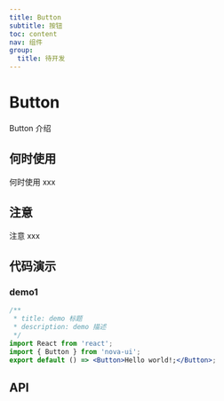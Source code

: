```yaml
---
title: Button
subtitle: 按钮
toc: content
nav: 组件
group:
  title: 待开发
---
```


# Button

Button 介绍

## 何时使用

何时使用 xxx

## 注意

注意 xxx

## 代码演示

### demo1

<code src="./demo/basic.tsx"></code>

```jsx
/**
 * title: demo 标题
 * description: demo 描述
 */
import React from 'react';
import { Button } from 'nova-ui';
export default () => <Button>Hello world!;</Button>;
```

## API
